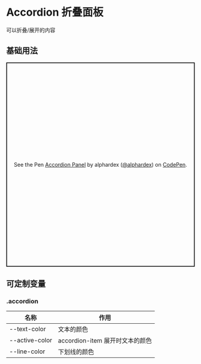 # Accordion 折叠面板

可以折叠/展开的内容

## 基础用法

<p class="codepen" data-height="265" data-theme-id="dark" data-default-tab="html,result" data-user="alphardex" data-slug-hash="LYEYaoJ" style="height: 545px; box-sizing: border-box; display: flex; align-items: center; justify-content: center; border: 2px solid; margin: 1em 0; padding: 1em;" data-pen-title="Accordion Panel">
  <span>See the Pen <a href="https://codepen.io/alphardex/pen/LYEYaoJ">
  Accordion Panel</a> by alphardex (<a href="https://codepen.io/alphardex">@alphardex</a>)
  on <a href="https://codepen.io">CodePen</a>.</span>
</p>
<script async src="https://static.codepen.io/assets/embed/ei.js"></script>

## 可定制变量

### .accordion

| 名称           | 作用                            |
| -------------- | ------------------------------- |
| --text-color   | 文本的颜色                      |
| --active-color | accordion-item 展开时文本的颜色 |
| --line-color   | 下划线的颜色                    |
